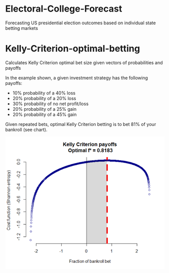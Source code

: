 # Electoral-College-Forecast
Forecasting US presidential election outcomes based on individual state betting markets

# Kelly-Criterion-optimal-betting
Calculates Kelly Criterion optimal bet size given vectors of probabilities and payoffs

In the example shown, a given investment strategy has the following payoffs:
* 10% probability of a 40% loss
* 20% probability of a 20% loss
* 30% probability of no net profit/loss
* 20% probability of a 25% gain
* 20% probability of a 45% gain

Given repeated bets, optimal Kelly Criterion betting is to bet 81% of your bankroll (see chart).

![Kelly Criterion optimal betting](https://github.com/jensolson/Kelly-Criterion-optimal-betting/blob/master/Kelly%20betting.png)

